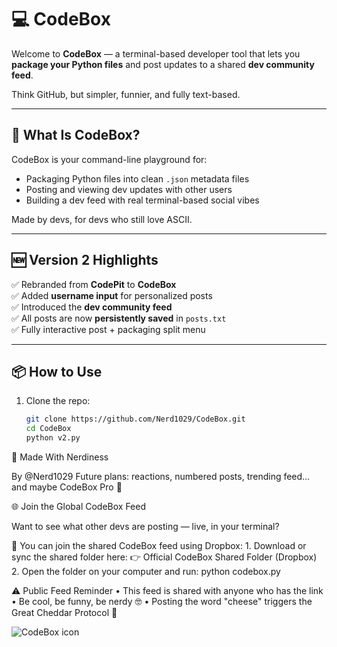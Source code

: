 # 💻 CodeBox

Welcome to **CodeBox** — a terminal-based developer tool that lets you **package your Python files** and post updates to a shared **dev community feed**.

Think GitHub, but simpler, funnier, and fully text-based.

---

## 🚀 What Is CodeBox?

CodeBox is your command-line playground for:
- Packaging Python files into clean `.json` metadata files
- Posting and viewing dev updates with other users
- Building a dev feed with real terminal-based social vibes

Made by devs, for devs who still love ASCII.

---

## 🆕 Version 2 Highlights

✅ Rebranded from **CodePit** to **CodeBox**  
✅ Added **username input** for personalized posts  
✅ Introduced the **dev community feed**  
✅ All posts are now **persistently saved** in `posts.txt`  
✅ Fully interactive post + packaging split menu

---

## 📦 How to Use

1. Clone the repo:
   ```bash
   git clone https://github.com/Nerd1029/CodeBox.git
   cd CodeBox
   python v2.py

🧠 Made With Nerdiness

By @Nerd1029
Future plans: reactions, numbered posts, trending feed… and maybe CodeBox Pro 👀

🌐 Join the Global CodeBox Feed

Want to see what other devs are posting — live, in your terminal?

🧠 You can join the shared CodeBox feed using Dropbox:
	1.	Download or sync the shared folder here:
👉 Official CodeBox Shared Folder (Dropbox)
	2.	Open the folder on your computer and run:
       python codebox.py

⚠️ Public Feed Reminder
	•	This feed is shared with anyone who has the link
	•	Be cool, be funny, be nerdy 🤓
	•	Posting the word "cheese" triggers the Great Cheddar Protocol 🧀

![CodeBox icon](https://github.com/user-attachments/assets/dd0fb0af-d7fa-44c3-9058-d681e6fa56e9)
